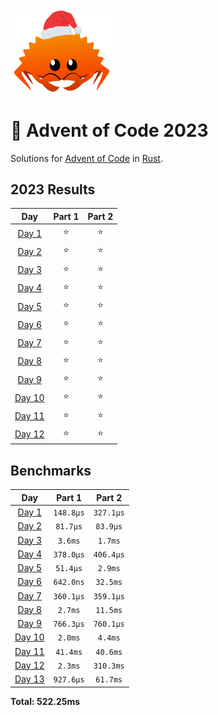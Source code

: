 <img src="./.assets/christmas_ferris.png" width="164">

# 🎄 Advent of Code 2023

Solutions for [Advent of Code](https://adventofcode.com/) in [Rust](https://www.rust-lang.org/).

<!--- advent_readme_stars table --->
## 2023 Results

| Day | Part 1 | Part 2 |
| :---: | :---: | :---: |
| [Day 1](https://adventofcode.com/2023/day/1) | ⭐ | ⭐ |
| [Day 2](https://adventofcode.com/2023/day/2) | ⭐ | ⭐ |
| [Day 3](https://adventofcode.com/2023/day/3) | ⭐ | ⭐ |
| [Day 4](https://adventofcode.com/2023/day/4) | ⭐ | ⭐ |
| [Day 5](https://adventofcode.com/2023/day/5) | ⭐ | ⭐ |
| [Day 6](https://adventofcode.com/2023/day/6) | ⭐ | ⭐ |
| [Day 7](https://adventofcode.com/2023/day/7) | ⭐ | ⭐ |
| [Day 8](https://adventofcode.com/2023/day/8) | ⭐ | ⭐ |
| [Day 9](https://adventofcode.com/2023/day/9) | ⭐ | ⭐ |
| [Day 10](https://adventofcode.com/2023/day/10) | ⭐ | ⭐ |
| [Day 11](https://adventofcode.com/2023/day/11) | ⭐ | ⭐ |
| [Day 12](https://adventofcode.com/2023/day/12) | ⭐ | ⭐ |
<!--- advent_readme_stars table --->

<!--- benchmarking table --->
## Benchmarks

| Day | Part 1 | Part 2 |
| :---: | :---: | :---:  |
| [Day 1](./src/bin/01.rs) | `148.8µs` | `327.1µs` |
| [Day 2](./src/bin/02.rs) | `81.7µs` | `83.9µs` |
| [Day 3](./src/bin/03.rs) | `3.6ms` | `1.7ms` |
| [Day 4](./src/bin/04.rs) | `378.0µs` | `406.4µs` |
| [Day 5](./src/bin/05.rs) | `51.4µs` | `2.9ms` |
| [Day 6](./src/bin/06.rs) | `642.0ns` | `32.5ms` |
| [Day 7](./src/bin/07.rs) | `360.1µs` | `359.1µs` |
| [Day 8](./src/bin/08.rs) | `2.7ms` | `11.5ms` |
| [Day 9](./src/bin/09.rs) | `766.3µs` | `760.1µs` |
| [Day 10](./src/bin/10.rs) | `2.0ms` | `4.4ms` |
| [Day 11](./src/bin/11.rs) | `41.4ms` | `40.6ms` |
| [Day 12](./src/bin/12.rs) | `2.3ms` | `310.3ms` |
| [Day 13](./src/bin/13.rs) | `927.6µs` | `61.7ms` |

**Total: 522.25ms**
<!--- benchmarking table --->
